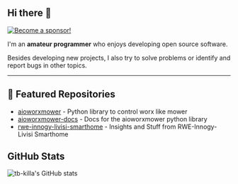 ## Hi there 👋

[![Become a sponsor!](https://img.shields.io/badge/Sponsor%20me-💖-ff69b4?style=for-the-badge)](https://github.com/sponsors/tb-killa)

I'm an **amateur programmer** who enjoys developing open source software.

Besides developing new projects, I also try to solve problems or identify and report bugs in other topics.

---

<!-- featured-start -->
## 🚀 Featured Repositories

- [aioworxmower](https://github.com/tb-killa/aioworxmower) - Python library to control worx like mower
- [aioworxmower-docs](https://github.com/tb-killa/aioworxmower-docs) - Docs for the aioworxmower python library
- [rwe-innogy-livisi-smarthome](https://github.com/tb-killa/rwe-innogy-livisi-smarthome) - Insights and Stuff from RWE-Innogy-Livisi Smarthome

<!-- featured-end -->

## GitHub Stats

![tb-killa's GitHub stats](https://github-readme-stats.vercel.app/api?username=tb-killa&show_icons=true&theme=transparent)
